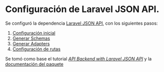 # Configuración de Laravel JSON API.

Se configuró la dependencia [Laravel JSON API](https://laravel-json-api.readthedocs.io/en/latest/), con los siguientes pasos:
1) [Configuración inicial](config.md)
2) [Generar Schemas](schemas.md)
3) [Generar Adapters](adapters.md)
4) [Configuración de rutas](routing.md)

Se tomó como base el tutorial [_API Backend with Laravel JSON API_](https://howtojsonapi.com/laravel.html) y la [documentación del paquete](https://laravel-json-api.readthedocs.io/en/latest/basics/api/)
